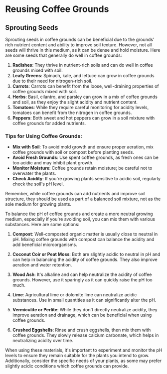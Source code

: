 # Reusing Coffee Grounds

## Sprouting Seeds

Sprouting seeds in coffee grounds can be beneficial due to the grounds' rich nutrient content and ability to improve soil texture. However, not all seeds will thrive in this medium, as it can be dense and hold moisture. Here are some seeds that generally do well in coffee grounds:

1. **Radishes**: They thrive in nutrient-rich soils and can do well in coffee grounds mixed with soil.
2. **Leafy Greens**: Spinach, kale, and lettuce can grow in coffee grounds due to their need for nitrogen-rich soil.
3. **Carrots**: Carrots can benefit from the loose, well-draining properties of coffee grounds mixed with soil.
4. **Herbs**: Basil, cilantro, and parsley can grow in a mix of coffee grounds and soil, as they enjoy the slight acidity and nutrient content.
5. **Tomatoes**: While they require careful monitoring for acidity levels, tomatoes can benefit from the nitrogen in coffee grounds.
6. **Peppers**: Both sweet and hot peppers can grow in a soil mixture with coffee grounds for added nutrients.

### Tips for Using Coffee Grounds:

- **Mix with Soil**: To avoid mold growth and ensure proper aeration, mix coffee grounds with soil or compost before planting seeds.
- **Avoid Fresh Grounds**: Use spent coffee grounds, as fresh ones can be too acidic and may inhibit plant growth.
- **Monitor Moisture**: Coffee grounds retain moisture; be careful not to overwater the plants.
- **Check Acidity**: If you're growing plants sensitive to acidic soil, regularly check the soil's pH level.

Remember, while coffee grounds can add nutrients and improve soil structure, they should be used as part of a balanced soil mixture, not as the sole medium for growing plants.

To balance the pH of coffee grounds and create a more neutral growing medium, especially if you're avoiding soil, you can mix them with various substances. Here are some options:

1. **Compost**: Well-composted organic matter is usually close to neutral in pH. Mixing coffee grounds with compost can balance the acidity and add beneficial microorganisms.

2. **Coconut Coir or Peat Moss**: Both are slightly acidic to neutral in pH and can help in balancing the acidity of coffee grounds. They also improve aeration and water retention.

3. **Wood Ash**: It's alkaline and can help neutralize the acidity of coffee grounds. However, use it sparingly as it can quickly raise the pH too much.

4. **Lime**: Agricultural lime or dolomite lime can neutralize acidic substances. Use in small quantities as it can significantly alter the pH.

5. **Vermiculite or Perlite**: While they don't directly neutralize acidity, they improve aeration and drainage, which can be beneficial when using coffee grounds.

6. **Crushed Eggshells**: Rinse and crush eggshells, then mix them with coffee grounds. They slowly release calcium carbonate, which helps in neutralizing acidity over time.

When using these materials, it's important to experiment and monitor the pH levels to ensure they remain suitable for the plants you intend to grow. Additionally, consider the specific needs of your plants, as some may prefer slightly acidic conditions which coffee grounds can provide.